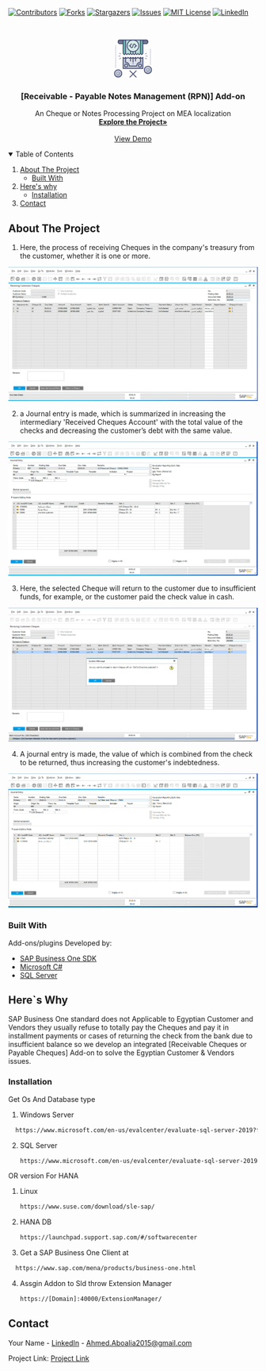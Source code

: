 [![Contributors][contributors-shield]][contributors-url]
[![Forks][forks-shield]][forks-url]
[![Stargazers][stars-shield]][stars-url]
[![Issues][issues-shield]][issues-url]
[![MIT License][license-shield]][license-url] 
[![LinkedIn][linkedin-shield]][linkedin-url]



<!-- PROJECT LOGO -->
<br />
<p align="center">
  <a href="https://github.com/Aboalia/NRPM-Addon">
    <img src="images/logo.png" alt="Logo" width="80" height="80">
  </a>

  <h3 align="center">[Receivable - Payable Notes Management (RPN)] Add-on</h3>

  <p align="center">
    An Cheque or Notes Processing Project on MEA localization 
    <br />
    <a href="https://github.com/Aboalia/NRPM-Addon"><strong>Explore the Project»</strong></a>
    <br />
    <br />
    <a href="https://github.com/Aboalia/NRPM-Addon">View Demo</a>
  </p>
</p>



<!-- TABLE OF CONTENTS -->
<details open="open">
  <summary>Table of Contents</summary>
  <ol>
    <li>
      <a href="#about-the-project">About The Project</a>
      <ul>
        <li><a href="#built-with">Built With</a></li>
      </ul>
    </li>
    <li>
      <a href="#getting-started">Here's why</a>
      <ul>
        <li><a href="#installation">Installation</a></li>
      </ul>
    </li>
    <li><a href="#contact">Contact</a></li>
  </ol>
</details>



<!-- ABOUT THE PROJECT -->
## About The Project
1. Here, the process of receiving Cheques in the company's treasury from the customer, whether it is one or more.

[![Receiving Cheques][product-screenshot01]]()

2. a Journal entry is made, which is summarized in increasing the intermediary 'Received Cheques Account' with the total value of the checks and decreasing the customer’s debt with the same value.

[![Receiving Cheques][product-screenshot02]]()

3. Here, the selected Cheque will return to the customer due to insufficient funds, for example, or the customer paid the check value in cash.

[![Receiving Cheques][product-screenshot03]]()

4. A journal entry is made, the value of which is combined from the check to be returned, thus increasing the customer's indebtedness.

[![Receiving Cheques][product-screenshot04]]()



### Built With

Add-ons/plugins Developed by:
* [SAP Business One SDK](https://www.sap.com/mena/products/business-one.html)
* [Microsoft C#](https://dotnet.microsoft.com/learn/csharp)
* [SQL Server](https://www.microsoft.com/en-us/sql-server/sql-server-2019)



<!-- GETTING STARTED -->
## Here`s Why
SAP Business One standard does not Applicable to Egyptian Customer and Vendors they usually refuse to totally pay the Cheques and pay it in installment payments or cases of returning the check from the bank due to insufficient balance so we develop an integrated [Receivable Cheques or Payable Cheques] Add-on to solve the Egyptian Customer & Vendors issues.

### Installation
Get Os And Database type
1. Windows Server
 ```sh
   https://www.microsoft.com/en-us/evalcenter/evaluate-sql-server-2019?filetype=EXE
   ```
2. SQL Server
   ```sh
   https://www.microsoft.com/en-us/evalcenter/evaluate-sql-server-2019?filetype=EXE
   ```
OR version For HANA
1. Linux
    ```sh
   https://www.suse.com/download/sle-sap/
   ```
   
2. HANA DB
   ```sh
   https://launchpad.support.sap.com/#/softwarecenter
   ```
   
3. Get a SAP Business One Client at 
 ```sh
   https://www.sap.com/mena/products/business-one.html
   ```
4. Assgin Addon to Sld throw Extension Manager
   ```sh
   https://[Domain]:40000/ExtensionManager/
   ```


<!-- CONTACT -->
## Contact

Your Name - [LinkedIn]( https://www.linkedin.com/in/engabo3lia/) - Ahmed.Aboalia2015@gmail.com

Project Link: [Project Link](https://github.com/Aboalia/NRPM-Addon)




<!-- MARKDOWN LINKS & IMAGES -->
<!-- https://www.markdownguide.org/basic-syntax/#reference-style-links -->
[contributors-shield]: https://img.shields.io/github/contributors/othneildrew/Best-README-Template.svg?style=for-the-badge
[contributors-url]: https://github.com/Aboalia/NRPM-Addon/network/members
[forks-shield]: https://img.shields.io/github/forks/othneildrew/Best-README-Template.svg?style=for-the-badge
[forks-url]: https://github.com/Aboalia/NRPM-Addon/network/members
[stars-shield]: https://img.shields.io/github/stars/othneildrew/Best-README-Template.svg?style=for-the-badge
[stars-url]: https://github.com/Aboalia/NRPM-Addon/stargazers
[issues-shield]: https://img.shields.io/github/issues/othneildrew/Best-README-Template.svg?style=for-the-badge
[issues-url]: https://github.com/Aboalia/NRPM-Addon/issues
[license-shield]: https://img.shields.io/github/license/othneildrew/Best-README-Template.svg?style=for-the-badge
[license-url]: https://github.com/Aboalia/NRPM-Addon/blob/master/LICENSE.txt
[linkedin-shield]: https://img.shields.io/badge/-LinkedIn-black.svg?style=for-the-badge&logo=linkedin&colorB=555
[linkedin-url]: https://www.linkedin.com/in/engabo3lia/
[product-screenshot01]: images/ScreenShot01.PNG
[product-screenshot02]: images/ScreenShot02.PNG
[product-screenshot03]: images/ScreenShot03.PNG
[product-screenshot04]: images/ScreenShot04.PNG


